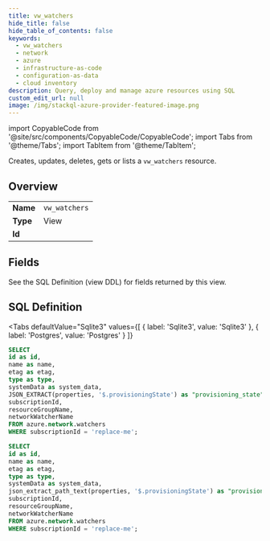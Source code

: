 ```yaml
--- 
title: vw_watchers
hide_title: false
hide_table_of_contents: false
keywords:
  - vw_watchers
  - network
  - azure
  - infrastructure-as-code
  - configuration-as-data
  - cloud inventory
description: Query, deploy and manage azure resources using SQL
custom_edit_url: null
image: /img/stackql-azure-provider-featured-image.png
---
```


import CopyableCode from '@site/src/components/CopyableCode/CopyableCode';
import Tabs from '@theme/Tabs';
import TabItem from '@theme/TabItem';

Creates, updates, deletes, gets or lists a <code>vw_watchers</code> resource.

## Overview
<table><tbody>
<tr><td><b>Name</b></td><td><code>vw_watchers</code></td></tr>
<tr><td><b>Type</b></td><td>View</td></tr>
<tr><td><b>Id</b></td><td><CopyableCode code="azure.network.vw_watchers" /></td></tr>
</tbody></table>

## Fields

See the SQL Definition (view DDL) for fields returned by this view.

## SQL Definition

<Tabs
defaultValue="Sqlite3"
values={[
{ label: 'Sqlite3', value: 'Sqlite3' },
{ label: 'Postgres', value: 'Postgres' }
]}
>
<TabItem value="Sqlite3">

```sql
SELECT
id as id,
name as name,
etag as etag,
type as type,
systemData as system_data,
JSON_EXTRACT(properties, '$.provisioningState') as "provisioning_state",
subscriptionId,
resourceGroupName,
networkWatcherName
FROM azure.network.watchers
WHERE subscriptionId = 'replace-me';
```

</TabItem>
<TabItem value="Postgres">

```sql
SELECT
id as id,
name as name,
etag as etag,
type as type,
systemData as system_data,
json_extract_path_text(properties, '$.provisioningState') as "provisioning_state",
subscriptionId,
resourceGroupName,
networkWatcherName
FROM azure.network.watchers
WHERE subscriptionId = 'replace-me';
```

</TabItem>
</Tabs>
